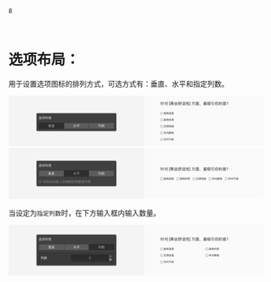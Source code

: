 ```index
8
```

```tag

```

```summary

```
# 选项布局：
用于设置选项图标的排列方式，可选方式有：垂直、水平和指定列数。

<img src='../assets/05questionGeneralSetting/08optionLayout/vertical.png'>

<img src='../assets/05questionGeneralSetting/08optionLayout/horizontal.png'>

当设定为`指定列数`时，在下方输入框内输入数量。

<img src='../assets/05questionGeneralSetting/08optionLayout/columns.png'>

